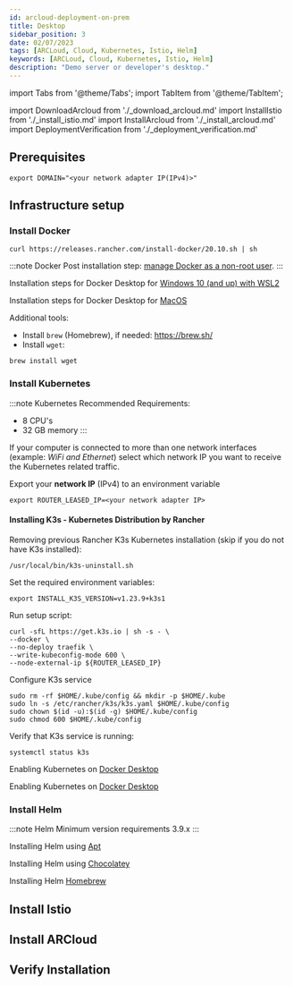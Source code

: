 ```yaml
---
id: arcloud-deployment-on-prem
title: Desktop
sidebar_position: 3
date: 02/07/2023
tags: [ARCLoud, Cloud, Kubernetes, Istio, Helm]
keywords: [ARCLoud, Cloud, Kubernetes, Istio, Helm]
description: "Demo server or developer's desktop."
---
```

import Tabs from '@theme/Tabs';
import TabItem from '@theme/TabItem';

import DownloadArcloud from './_download_arcloud.md'
import InstallIstio from './_install_istio.md'
import InstallArcloud from './_install_arcloud.md'
import DeploymentVerification from './_deployment_verification.md'

## Prerequisites

<DownloadArcloud />

```shell
export DOMAIN="<your network adapter IP(IPv4)>"
```

## Infrastructure setup

### Install Docker  

<Tabs>
  <TabItem value="ubuntu" label="Ubuntu 20.04" default>

```shell
curl https://releases.rancher.com/install-docker/20.10.sh | sh
```

:::note Docker
Post installation step: [manage Docker as a non-root user](https://docs.docker.com/engine/install/linux-postinstall/).
:::

  </TabItem>
  <TabItem value="windows" label="Windows 10">

Installation steps for Docker Desktop for [Windows 10 (and up) with WSL2](https://docs.docker.com/desktop/install/windows-install/)

  </TabItem>
  <TabItem value="macos" label="MacOS">

Installation steps for Docker Desktop for [MacOS](https://docs.docker.com/desktop/install/mac-install/)

Additional tools:

- Install `brew` (Homebrew), if needed: https://brew.sh/
- Install `wget`:

```shell
brew install wget
```

  </TabItem>
</Tabs>

### Install Kubernetes

:::note Kubernetes
Recommended Requirements:

- 8 CPU's
- 32 GB memory
:::

If your computer is connected to more than one network interfaces (example: *WiFi and Ethernet*) select which network IP you want to receive the Kubernetes related traffic.

Export your **network IP** (IPv4) to an environment variable

```shell
export ROUTER_LEASED_IP=<your network adapter IP>
```

<Tabs>
  <TabItem value="ubuntu" label="Ubuntu 20.04" default>

#### Installing K3s - Kubernetes Distribution by Rancher

Removing previous Rancher K3s Kubernetes installation (skip if you do not have K3s installed):

```shell
/usr/local/bin/k3s-uninstall.sh
```

Set the required environment variables:

```shell
export INSTALL_K3S_VERSION=v1.23.9+k3s1
```

Run setup script:

```shell
curl -sfL https://get.k3s.io | sh -s - \
--docker \
--no-deploy traefik \
--write-kubeconfig-mode 600 \
--node-external-ip ${ROUTER_LEASED_IP}
```

Configure K3s service

```shell
sudo rm -rf $HOME/.kube/config && mkdir -p $HOME/.kube
sudo ln -s /etc/rancher/k3s/k3s.yaml $HOME/.kube/config
sudo chown $(id -u):$(id -g) $HOME/.kube/config
sudo chmod 600 $HOME/.kube/config
```

Verify that K3s service is running:

```shell
systemctl status k3s
```

  </TabItem>
  <TabItem value="windows" label="Windows 10">

Enabling Kubernetes on [Docker Desktop](https://docs.docker.com/desktop/kubernetes/)

  </TabItem>
  <TabItem value="macos" label="MacOS">

Enabling Kubernetes on [Docker Desktop](https://docs.docker.com/desktop/kubernetes/)

  </TabItem>
</Tabs>

### Install Helm

:::note Helm
Minimum version requirements 3.9.x
:::

<Tabs>
  <TabItem value="ubuntu" label="Ubuntu 20.04" default>

Installing Helm using [Apt](https://helm.sh/docs/intro/install/#from-apt-debianubuntu)

  </TabItem>
  <TabItem value="windows" label="Windows 10">

Installing Helm using [Chocolatey](https://helm.sh/docs/intro/install/#from-chocolatey-windows)

  </TabItem>
  <TabItem value="macos" label="MacOS">

Installing Helm [Homebrew](https://helm.sh/docs/intro/install/#from-homebrew-macos)

  </TabItem>
</Tabs>

## Install Istio

<InstallIstio />

## Install ARCloud

<InstallArcloud />

## Verify Installation

<DeploymentVerification />
